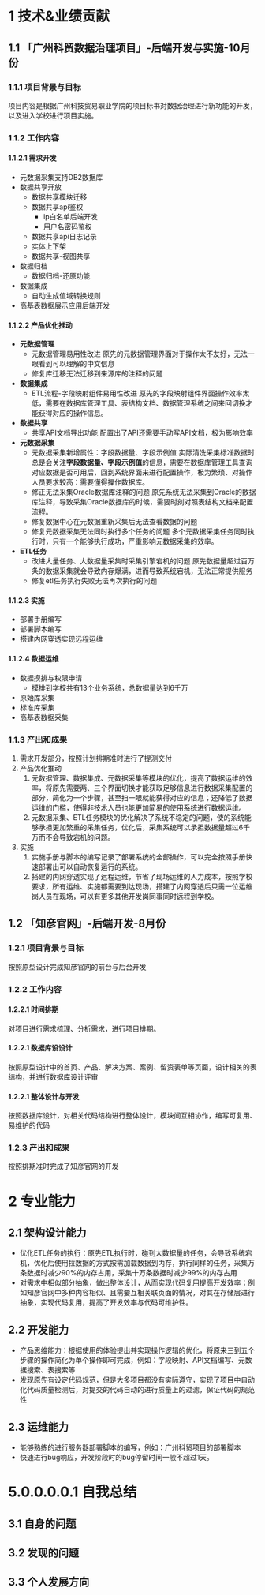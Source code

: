 # 1 技术&业绩贡献
## 1.1 「广州科贸数据治理项目」-后端开发与实施-10月份
### 1.1.1 项目背景与目标
项目内容是根据广州科技贸易职业学院的项目标书对数据治理进行新功能的开发，以及进入学校进行项目实施。
### 1.1.2 工作内容
#### 1.1.2.1 需求开发
- 元数据采集支持DB2数据库
- 数据共享开放
	- 数据共享模块迁移
	- 数据共享api鉴权
		- ip白名单后端开发
		- 用户名密码鉴权
	- 数据共享api日志记录
	- 实体上下架
	- 数据共享-视图共享
- 数据归档
	- 数据归档-还原功能
- 数据集成
	- 自动生成值域转换规则
- 高基表数据展示应用后端开发
#### 1.1.2.2 产品优化推动
- **元数据管理**
	- 元数据管理易用性改进
	 原先的元数据管理界面对于操作太不友好，无法一眼看到可以理解的中文信息
	- 修复库迁移无法迁移到来源库的注释的问题
- **数据集成**
	- ETL流程-字段映射组件易用性改进
	 原先的字段映射组件界面操作效率太低，需要在数据库管理工具、表结构文档、数据管理系统之间来回切换才能获得对应的操作信息。
- **数据共享**
	- 共享API文档导出功能
	 配置出了API还需要手动写API文档，极为影响效率
- **元数据采集**
	- 元数据采集新增属性：字段数据量、字段示例值
	 实际清洗采集标准数据时总是会关注**字段数据量、字段示例值**的信息，需要在数据库管理工具查询对应数据是否可用后，回到系统界面来进行配置操作，极为繁琐、对操作人员要求较高：需要懂得操作数据库。
	- 修正无法采集Oracle数据库注释的问题
	 原先系统无法采集到Oracle的数据库注释，导致采集Oracle数据库的时候，需要时刻对照表结构文档来配置流程。
	- 修复数据中心在元数据重新采集后无法查看数据的问题
	- 修复元数据采集无法同时执行多个任务的问题
	 多个元数据采集任务同时执行时，只有一个能够执行成功，严重影响元数据采集的效率。
- **ETL任务**
	- 改进大量任务、大数据量采集时采集引擎宕机的问题
	 原先数据量超过百万条的数据采集就会导致内存爆满，进而导致系统宕机，无法正常提供服务
	- 修复etl任务执行失败无法再次执行的问题
#### 1.1.2.3 实施
- 部署手册编写
- 部署脚本编写
- 搭建内网穿透实现远程运维
#### 1.1.2.4 数据运维
- 数据摸排与权限申请
	- 摸排到学校共有13个业务系统，总数据量达到6千万
- 原始库采集
- 标准库采集
- 高基表数据采集

### 1.1.3 产出和成果
1. 需求开发部分，按照计划排期准时进行了提测交付
2. 产品优化推动
	1. 元数据管理、数据集成、元数据采集等模块的优化，提高了数据运维的效率，将原先需要两、三个界面切换才能获取足够信息进行数据采集配置的部分，简化为一个步骤，甚至扫一眼就能获得对应的信息；还降低了数据运维的门槛，使得非技术人员也能更加简易的使用系统进行数据运维。
	2. 元数据采集、ETL任务模块的优化解决了系统不稳定的问题，使的系统能够承担更加繁重的采集任务，优化后，采集系统可以承担数据量超过6千万而不会导致宕机的问题。
3. 实施
	1. 实施手册与脚本的编写记录了部署系统的全部操作，可以完全按照手册快速部署出可以自动恢复运行的系统。
	2. 搭建的内网穿透实现了远程运维，节省了现场运维的人力成本，按照学校要求，所有运维、实施都需要到达现场，搭建了内网穿透后只需一位运维岗人员在现场，可以有更多其他开发岗同事同时远程到学校。

## 1.2 「知彦官网」-后端开发-8月份
### 1.2.1 项目背景与目标
按照原型设计完成知彦官网的前台与后台开发
### 1.2.2 工作内容
#### 1.2.2.1 时间排期
对项目进行需求梳理、分析需求，进行项目排期。
#### 1.2.2.1 数据库设设计
按照原型设计中的首页、产品、解决方案、案例、留资表单等页面，设计相关的表结构，并进行数据库设计评审
#### 1.2.2.1 整体设计与开发
按照数据库设计，对相关代码结构进行整体设计，模块间互相协作，编写可复用、易维护的代码
### 1.2.3 产出和成果
按照排期准时完成了知彦官网的开发
# 2 专业能力
## 2.1 架构设计能力
- 优化ETL任务的执行：原先ETL执行时，碰到大数据量的任务，会导致系统宕机，优化后使用拉数据的方式按需加载数据到内存，执行同样的任务，采集万条数据时减少90%的内存占用，采集十万条数据时减少99%的内存占用
- 对需求中相似部分抽象，做出整体设计，从而实现代码复用提高开发效率；例如知彦官网中多种内容相似、且需要互相关联页面的情况，对其在存储层进行抽象，实现代码复用，提高了开发效率与代码可维护性。
## 2.2 开发能力
- 产品思维能力：根据使用的体验提出并实现操作逻辑的优化，将原来三到五个步骤的操作简化为单个操作即可完成，例如：字段映射、API文档编写、元数据搜索、表搜索等
- 发现原先有设定代码规范，但是大多项目都没有实际遵守，实现了项目中自动化代码质量检测后，对提交的代码自动的进行质量上的过滤，保证代码的规范性
## 2.3 运维能力
- 能够熟练的进行服务器部署脚本的编写，例如：广州科贸项目的部署脚本
- 快速进行bug响应，开发阶段时的bug停留时间一般不超过1天。

# 5.0.0.0.0.1 自我总结
## 3.1 自身的问题
## 3.2 发现的问题
## 3.3 个人发展方向